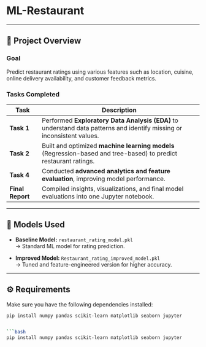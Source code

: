 # ML-Restaurant

---

## 🧠 Project Overview

### **Goal**
Predict restaurant ratings using various features such as location, cuisine, online delivery availability, and customer feedback metrics.

### **Tasks Completed**
| Task | Description |
|------|--------------|
| **Task 1** | Performed **Exploratory Data Analysis (EDA)** to understand data patterns and identify missing or inconsistent values. |
| **Task 2** | Built and optimized **machine learning models** (Regression-based and tree-based) to predict restaurant ratings. |
| **Task 4** | Conducted **advanced analytics and feature evaluation**, improving model performance. |
| **Final Report** | Compiled insights, visualizations, and final model evaluations into one Jupyter notebook. |

---

## 🧩 Models Used

- **Baseline Model:** `restaurant_rating_model.pkl`  
  → Standard ML model for rating prediction.

- **Improved Model:** `Restaurant_rating_improved_model.pkl`  
  → Tuned and feature-engineered version for higher accuracy.

---

## ⚙️ Requirements

Make sure you have the following dependencies installed:
```bash
pip install numpy pandas scikit-learn matplotlib seaborn jupyter


```bash
pip install numpy pandas scikit-learn matplotlib seaborn jupyter
